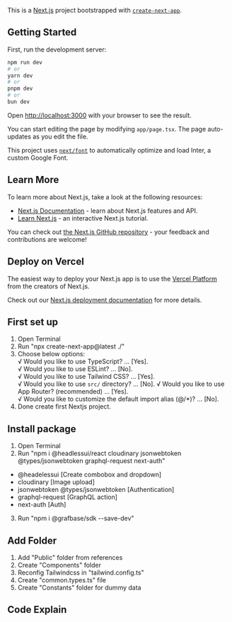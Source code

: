 This is a [Next.js](https://nextjs.org/) project bootstrapped with [`create-next-app`](https://github.com/vercel/next.js/tree/canary/packages/create-next-app).

## Getting Started

First, run the development server:

```bash
npm run dev
# or
yarn dev
# or
pnpm dev
# or
bun dev
```

Open [http://localhost:3000](http://localhost:3000) with your browser to see the result.

You can start editing the page by modifying `app/page.tsx`. The page auto-updates as you edit the file.

This project uses [`next/font`](https://nextjs.org/docs/basic-features/font-optimization) to automatically optimize and load Inter, a custom Google Font.

## Learn More

To learn more about Next.js, take a look at the following resources:

- [Next.js Documentation](https://nextjs.org/docs) - learn about Next.js features and API.
- [Learn Next.js](https://nextjs.org/learn) - an interactive Next.js tutorial.

You can check out [the Next.js GitHub repository](https://github.com/vercel/next.js/) - your feedback and contributions are welcome!

## Deploy on Vercel

The easiest way to deploy your Next.js app is to use the [Vercel Platform](https://vercel.com/new?utm_medium=default-template&filter=next.js&utm_source=create-next-app&utm_campaign=create-next-app-readme) from the creators of Next.js.

Check out our [Next.js deployment documentation](https://nextjs.org/docs/deployment) for more details.

## First set up
1. Open Terminal
2. Run "npx create-next-app@latest ./"
3. Choose below options:    
√ Would you like to use TypeScript? ... [Yes].  
√ Would you like to use ESLint? ... [No].   
√ Would you like to use Tailwind CSS? ... [Yes].    
√ Would you like to use `src/` directory? ... [No]. 
√ Would you like to use App Router? (recommended) ... [Yes].    
√ Would you like to customize the default import alias (@/*)? ... [No]. 
4. Done create first Nextjs project.

## Install package
1. Open Terminal
2. Run "npm i @headlessui/react cloudinary jsonwebtoken @types/jsonwebtoken graphql-request next-auth"  
- @headelessui [Create combobox and dropdown]   
- cloudinary [Image upload] 
- jsonwebtoken @types/jsonwebtoken [Authentication] 
- graphql-request [GraphQL action]  
- next-auth [Auth]  

3. Run "npm i @grafbase/sdk --save-dev"

## Add Folder
1. Add "Public" folder from references
2. Create "Components" folder
3. Reconfig Tailwindcss in "tailwind.config.ts"
3. Create "common.types.ts" file
4. Create "Constants" folder for dummy data

## Code Explain
